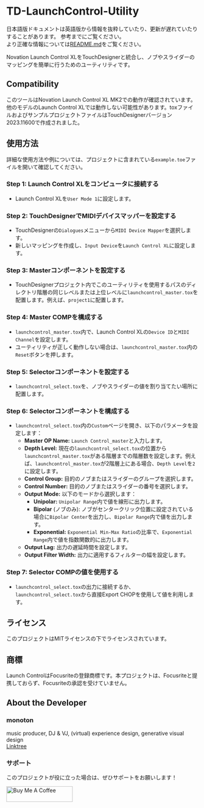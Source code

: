# TD-LaunchControl-Utility
日本語版ドキュメントは英語版から情報を抜粋していたり、更新が遅れていたりすることがあります。
参考までにご覧ください。  
より正確な情報については[README.md](README.md)をご覧ください。

Novation Launch Control XLをTouchDesignerと統合し、ノブやスライダーのマッピングを簡単に行うためのユーティリティです。

## Compatibility
このツールはNovation Launch Control XL MK2での動作が確認されています。他のモデルのLaunch Control XLでは動作しない可能性があります。toxファイルおよびサンプルプロジェクトファイルはTouchDesignerバージョン2023.11600で作成されました。

## 使用方法

詳細な使用方法や例については、プロジェクトに含まれている`example.toe`ファイルを開いて確認してください。

### Step 1: Launch Control XLをコンピュータに接続する
- Launch Control XLを`User Mode 1`に設定します。

### Step 2: TouchDesignerでMIDIデバイスマッパーを設定する
- TouchDesignerの`Dialogues`メニューから`MIDI Device Mapper`を選択します。
- 新しいマッピングを作成し、`Input Device`を`Launch Control XL`に設定します。

### Step 3: Masterコンポーネントを設定する
- TouchDesignerプロジェクト内でこのユーティリティを使用するパスのディレクトリ階層の同じレベルまたは上位レベルに`launchcontrol_master.tox`を配置します。例えば、`project1`に配置します。

### Step 4: Master COMPを構成する
- `launchcontrol_master.tox`内で、Launch Control XLの`Device ID`と`MIDI Channel`を設定します。
- ユーティリティが正しく動作しない場合は、`launchcontrol_master.tox`内の`Reset`ボタンを押します。

### Step 5: Selectorコンポーネントを設定する
- `launchcontrol_select.tox`を、ノブやスライダーの値を割り当てたい場所に配置します。

### Step 6: Selectorコンポーネントを構成する
- `launchcontrol_select.tox`内の`Custom`ページを開き、以下のパラメータを設定します：
    - **Master OP Name:** `Launch Control_master`と入力します。
    - **Depth Level:** 現在の`launchcontrol_select.tox`の位置から`launchcontrol_master.tox`がある階層までの階層数を設定します。例えば、`launchcontrol_master.tox`が2階層上にある場合、`Depth Level`を`2`に設定します。
    - **Control Group:** 目的のノブまたはスライダーのグループを選択します。
    - **Control Number:** 目的のノブまたはスライダーの番号を選択します。
    - **Output Mode:** 以下のモードから選択します：
        - **Unipolar:** `Unipolar Range`内で値を線形に出力します。
        - **Bipolar** (ノブのみ): ノブがセンタークリック位置に設定されている場合に`Bipolar Center`を出力し、`Bipolar Range`内で値を出力します。
        - **Exponential:** `Exponential Min-Max Ratio`の比率で、`Exponential Range`内で値を指数関数的に出力します。
    - **Output Lag:** 出力の遅延時間を設定します。
    - **Output Filter Width:** 出力に適用するフィルターの幅を設定します。

### Step 7: Selector COMPの値を使用する
- `launchcontrol_select.tox`の出力に接続するか、`launchcontrol_select.tox`から直接Export CHOPを使用して値を利用します。

## ライセンス
このプロジェクトはMITライセンスの下でライセンスされています。

## 商標
Launch ControlはFocusriteの登録商標です。本プロジェクトは、Focusriteと提携しておらず、Focusriteの承認を受けていません。

## About the Developer
### monoton  
music producer, DJ & VJ, (virtual) experience design, generative visual design  
[Linktree](https://linktr.ee/monoton)

### サポート
このプロジェクトが役に立った場合は、ぜひサポートをお願いします！

<a href="https://www.buymeacoffee.com/monoton" target="_blank"><img src="https://cdn.buymeacoffee.com/buttons/default-orange.png" alt="Buy Me A Coffee" height="41" width="174"></a>
